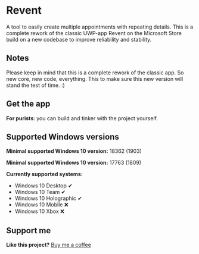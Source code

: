 # Revent
A tool to easily create multiple appointments with repeating details. This is a complete rework of the classic UWP-app Revent on the Microsoft Store build on a new codebase to improve reliability and stability.


## Notes
Please keep in mind that this is a complete rework of the classic app. So new core, new code, everything. This to make sure this new version will stand the test of time. :)

## Get the app
**For purists**: you can build and tinker with the project yourself.


## Supported Windows versions
**Minimal supported Windows 10 version:** 18362 (1903)

**Minimal supported Windows 10 version:** 17763 (1809)

**Currently supported systems:**

* Windows 10 Desktop ✔
* Windows 10 Team ✔
* Windows 10 Holographic ✔
* Windows 10 Mobile ❌
* Windows 10 Xbox ❌

## Support me
**Like this project?** [Buy me a coffee](https://paypal.me/ikarago)
